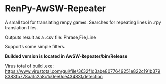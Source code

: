 # RenPy-AwSW-Repeater
A small tool for translating renpy games. Searches for repeating lines in .rpy translation files.

Outputs result as a .csv file:
Phrase,File,Line

Supports some simple filters. 

<b>Builded version is located in AwSW-Repeater/bin/Release</b>

Virus total of build .exe: https://www.virustotal.com/gui/file/3632f1d3abe8077649251e822c191b3798383fb778aa1c2a8c1c0ee0ce43483f/detection

